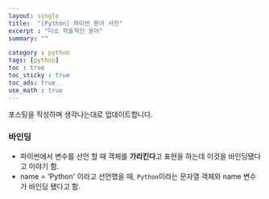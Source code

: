 ```yaml
---
layout: single
title:  "[Python] 파이썬 용어 사전"
excerpt : "다소 학술적인 용어"
summary: ""

category : python
tags: [python]
toc : true
toc_sticky : true
toc_ads: true
use_math : true
---
```

포스팅을 작성하며 생각나는대로 업데이트합니다.

### 바인딩
- 파이썬에서 변수를 선언 할 때 객체를 **가리킨다**고 표현을 하는데 이것을 바인딩됐다고 이야기 함.
- name = 'Python' 이라고 선언했을 때, `Python`이라는 문자열 객체와 name 변수가 바인딩 됐다고 함.

